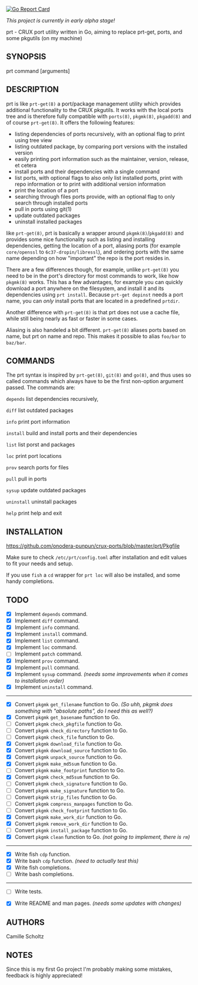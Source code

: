 [![Go Report Card](https://goreportcard.com/badge/github.com/onodera-punpun/prt)](https://goreportcard.com/report/github.com/onodera-punpun/prt)

*This project is currently in early alpha stage!*

prt - CRUX port utility written in Go, aiming to replace prt-get, ports, and some pkgutils (on my machine)


## SYNOPSIS

prt command [arguments]


## DESCRIPTION

prt is like `prt-get(8)` a port/package management utility which provides additional functionality to the CRUX pkgutils. It works with the local ports tree and is therefore fully compatible with `ports(8)`, `pkgmk(8)`, `pkgadd(8)` and of course `prt-get(8)`. It offers the following features:

* listing dependencies of ports recursively, with an optional flag to print using tree view
* listing outdated package, by comparing port versions with the installed version
* easily printing port information such as the maintainer, version, release, et cetera
* install ports and their dependencies with a single command
* list ports, with optional flags to also only list installed ports, print with repo information or to print with additional version information
* print the location of a port
* searching through files ports provide, with an optional flag to only search through installed ports
* pull in ports using git(1)
* update outdated packages
* uninstall installed packages

like `prt-get(8)`, prt is basically a wrapper around `pkgmk(8)`/`pkgadd(8)` and provides some nice functionality such as listing and installing dependencies, getting the location of a port, aliasing ports (for example `core/openssl` to `6c37-dropin/libressl`), and ordering ports with the same name depending on how "important" the repo is the port resides in.

There are a few differences though, for example, unlike `prt-get(8)` you need to  be in the port's directory for most commands to work, like how `pkgmk(8)` works. This has a few advantages, for example you can quickly download a port
anywhere on the filesystem, and install it and its dependencies using `prt install`. Because `prt-get depinst` needs a port name, you can *only* install ports that are located in a predefined `prtdir`.

Another difference with `prt-get(8)` is that prt does not use a cache file, while still being nearly as fast or faster in some cases.

Aliasing is also handeled a bit different. `prt-get(8)` aliases ports based on name, but prt on name and repo. This makes it possible to alias `foo/bar` to `baz/bar`.


## COMMANDS

The prt syntax is inspired by `prt-get(8)`, `git(8)` and `go(8)`, and thus uses so called commands which always have to be the first non-option argument passed. The commands are:

`depends`   list dependencies recursively,

`diff`      list outdated packages

`info`      print port information

`install`   build and install ports and their dependencies

`list`      list porst and packages

`loc`       print port locations

`prov`      search ports for files

`pull`      pull in ports

`sysup`     update outdated packages

`uninstall` uninstall packages

`help`      print help and exit


## INSTALLATION

https://github.com/onodera-punpun/crux-ports/blob/master/prt/Pkgfile

Make sure to check `/etc/prt/config.toml` after installation and edit values to fit your needs and setup.

If you use `fish` a `cd` wrapper for `prt loc` will also be installed, and some handy completions.


## TODO

- [x] Implement `depends` command.
- [x] Implement `diff` command.
- [x] Implement `info` command.
- [x] Implement `install` command.
- [x] Implement `list` command.
- [x] Implement `loc` command.
- [ ] Implement `patch` command.
- [x] Implement `prov` command.
- [x] Implement `pull` command.
- [x] Implement `sysup` command. *(needs some improvements when it comes to installation order)*
- [x] Implement `uninstall` command.

---

- [x] Convert `pkgmk` `get_filename` function to Go. *(So uhh, pkgmk does something with "absolute paths", do I need this as well?)*
- [x] Convert `pkgmk` `get_basename` function to Go.
- [ ] Convert `pkgmk` `check_pkgfile` function to Go.
- [ ] Convert `pkgmk` `check_directory` function to Go.
- [ ] Convert `pkgmk` `check_file` function to Go.
- [x] Convert `pkgmk` `download_file` function to Go.
- [x] Convert `pkgmk` `download_source` function to Go.
- [x] Convert `pkgmk` `unpack_source` function to Go.
- [x] Convert `pkgmk` `make_md5sum` function to Go.
- [ ] Convert `pkgmk` `make_footprint` function to Go.
- [x] Convert `pkgmk` `check_md5sum` function to Go.
- [ ] Convert `pkgmk` `check_signature` function to Go.
- [ ] Convert `pkgmk` `make_signature` function to Go.
- [ ] Convert `pkgmk` `strip_files` function to Go.
- [ ] Convert `pkgmk` `compress_manpages` function to Go.
- [ ] Convert `pkgmk` `check_footprint` function to Go.
- [x] Convert `pkgmk` `make_work_dir` function to Go.
- [x] Convert `pkgmk` `remove_work_dir` function to Go.
- [ ] Convert `pkgmk` `install_package` function to Go.
- [x] Convert `pkgmk` `clean` function to Go. *(not going to implement, there is `rm`)*

---

- [x] Write fish `cdp` function.
- [x] Write bash `cdp` function. *(need to actually test this)*
- [x] Write fish completions.
- [ ] Write bash completions.

---

- [ ] Write tests.
- [x] Write README and man pages. *(needs some updates with changes)*


## AUTHORS

Camille Scholtz


## NOTES

Since this is my first Go project I'm probably making some mistakes, feedback is highly appreciated!
